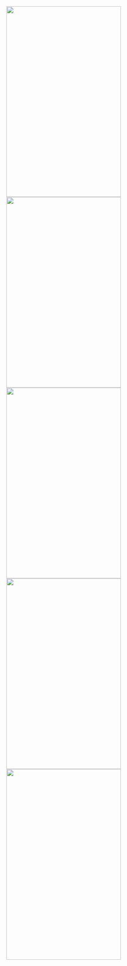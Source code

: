 <img src="https://github.com/nihal0514/netflixclone/assets/77735813/379e23da-2864-49e3-a14f-7e49755b0d42" width="300" height="500">
<img src="https://github.com/nihal0514/netflixclone/assets/77735813/177d83bf-5e7f-4255-8fd4-734a4466aa25" width="300" height="500">
<img src="https://github.com/nihal0514/netflixclone/assets/77735813/6aa39625-a149-46ae-b9c9-9344d94c297f" width="300" height="500">
<img src="https://github.com/nihal0514/netflixclone/assets/77735813/96faae83-db4f-446a-8756-f296131c31ea" width="300" height="500">
<img src="https://github.com/nihal0514/netflixclone/assets/77735813/cafe1a55-909f-43dc-8ab4-0828bc5e1848" width="300" height="500">

